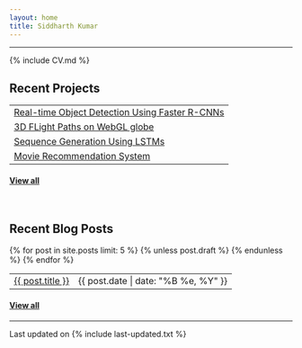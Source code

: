 ```yaml
---
layout: home
title: Siddharth Kumar
---
```


---

{% include CV.md %}

## <i class="fa fa-chevron-right"></i> Recent Projects

<table class="table table-hover">
	<tr>
	  <td><a href="https://github.com/sidkuma24/object-detection" target="_blank">Real-time Object Detection Using Faster R-CNNs</a></td>
	</tr>
	<tr>
	  <td><a href="https://github.com/sidkuma24/flight-paths" target="_blank">3D FLight Paths on WebGL globe</a></td>
	</tr>
	<tr>
	  <td><a href="https://github.com/sidkuma24/seq_gen" target="_blank">Sequence Generation Using LSTMs</a></td>
	</tr>
	<tr>
	  <td><a href="https://github.com/sidkuma24/movie-recommender" target="_blank">Movie Recommendation System</a></td>
	</tr>
</table>
<h4><a href="/projects">View all</a></h4>
<br>

## <i class="fa fa-chevron-right"></i> Recent Blog Posts

<table class="table table-hover">
  {% for post in site.posts limit: 5 %}
    {% unless post.draft %}
    <tr>
      <td><a href="{{ post.url }}">{{ post.title }}</a></td>
      <td class="col-md-3" style="text-align: right;">{{ post.date | date: "%B %e, %Y" }}</td>
    </tr>
    {% endunless %}
  {% endfor %}
</table>
<h4><a href="/blog">View all</a></h4>

---

Last updated on {% include last-updated.txt %}